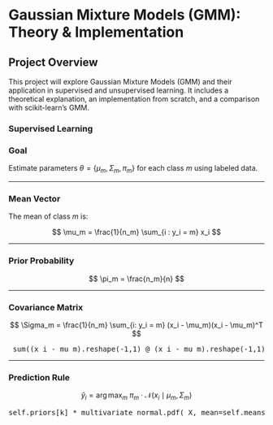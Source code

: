 # Gaussian Mixture Models (GMM): Theory & Implementation

## Project Overview

This project will explore Gaussian Mixture Models (GMM) and their application in supervised and unsupervised learning. 
It includes a theoretical explanation, an implementation from scratch, and a comparison with scikit-learn’s GMM.

### Supervised Learning
### Goal

Estimate parameters $\theta = \{ \mu_m, \Sigma_m, \pi_m \}$ for each class $m$ using labeled data.

---

### Mean Vector

The mean of class $m$ is:

$$
\mu_m = \frac{1}{n_m} \sum_{i : y_i = m} x_i
$$

---

### Prior Probability

$$
\pi_m = \frac{n_m}{n}
$$

---

### Covariance Matrix

$$
\Sigma_m = \frac{1}{n_m} \sum_{i: y_i = m} (x_i - \mu_m)(x_i - \mu_m)^T
$$
<pre> sum((x_i - mu_m).reshape(-1,1) @ (x_i - mu_m).reshape(-1,1).T for x_i in unique_class) / n_m</pre>
---

### Prediction Rule

$$
\hat{y}_i = \arg\max_m \ \pi_m \cdot \mathcal{N}(x_i \mid \mu_m, \Sigma_m)
$$

<pre>self.priors[k] * multivariate_normal.pdf( X, mean=self.means[k], cov=self.covariances[k] ) y_pred = np.argmax(likelihoods, axis=1)</pre>
